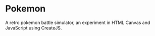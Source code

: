Pokemon
=======

A retro pokemon battle simulator, an experiment in HTML Canvas and JavaScript using CreateJS.
